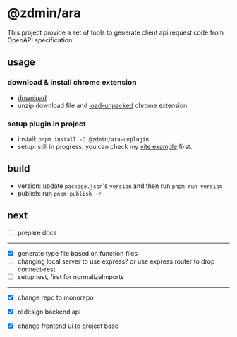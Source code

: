 # @zdmin/ara

This project provide a set of tools to generate client api request code from OpenAPI specification.

## usage

### download & install chrome extension

- [download](https://cdn.jsdelivr.net/npm/@zdmin/ara-chrome-extension)
- unzip download file and [load-unpacked](https://developer.chrome.com/docs/extensions/get-started/tutorial/hello-world#load-unpacked) chrome extension.

### setup plugin in project

- install: `pnpm install -D @zdmin/ara-unplugin`
- setup: still in progress, you can check my [vite example](./examples/vite) first.

## build

- version: update `package.json`'s `version` and then run `pnpm run version`
- publish: run `pnpm publish -r`

## next

- [ ] prepare docs

---

- [x] generate type file based on function files
- [ ] changing local server to use express? or use express.router to drop connect-rest
- [ ] setup test, first for normalizeImports

---

- [x] change repo to monorepo
- [x] redesign backend api
- [x] change frontend ui to project base

